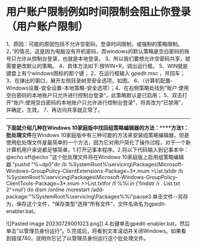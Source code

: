 # 用户账户限制例如时间限制会阻止你登录（用户账户限制）
1、原因：可能的原因包括不允许空密码，登录时间限制，或强制的策略限制。
2、”的情况，这是因为电脑没有开机密码，而windows的默认策略是空白密码的账号只允许从控制台登录，也就是本地登录。
3、所以我们要想允许空密码共享，就需要更改默认的策略。
4、具体方法如下:按WIN+R，调出运行框。
5、WIN就是键盘上有个windows图标的那个键；
2、在运行框输入 gpedit.msc ，并回车；
3、在弹出的窗口，展开左侧目录树至安全选项，如图。
6、（计算机配置-Windows设置-安全设置-本地策略-安全选项）；4、在右侧策略处找到“账户:使用空白密码的本地账户只允许进行控制台登录”，此策略默认是已启用；
5、双击打开“账户:使用空白密码的本地账户只允许进行控制台登录”，将其改为“已禁用”，并确定，生效。
7、再访问共享就正常了。



---------------------------------------------



**下面就介绍几种在Windows 10家庭版中找回组策略编辑器的方法：****方法1：批处理文件**在Windows 10家庭版中有三种可能的方法来安装组策略编辑器，但是使用批处理文件是最简单的一个方法，因为它对用户简化了操作过程，对于一个新计算机用户来说都足够简单。1.打开记事本程序。2.将以下代码输入到记事本中：@echo off@echo "这个批处理文件将在Windows 10家庭版上启用组策略编辑器."pushd "%~dp0"dir /b %SystemRoot%\servicing\Packages\Microsoft-Windows-GroupPolicy-ClientExtensions-Package~3*.mum >List.txtdir /b %SystemRoot%\servicing\Packages\Microsoft-Windows-GroupPolicy-ClientTools-Package~3*.mum >>List.txtfor /f %%i in ('findstr /i . List.txt 2^>nul') do dism /online /norestart /add-package:"%SystemRoot%\servicing\Packages\%%i"pause3.单击文件--另存为，保存这个文件，“保存类型”选择“所有文件”，文件名命名为gpedit-enabler.bat。

![[Pasted image 20230729001023.png]]
4.右键单击gpedit-enabler.bat，然后单击“以管理员身份运行”。5.完成后，将看到文本滚动并关闭Windows。如果看到错误740，说明你忘记了以管理员身份运行这个批处理文件。
